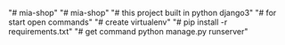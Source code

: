 "# mia-shop" 
"# mia-shop" 
"# this project built in python django3"
"# for start open commands"
"# create virtualenv"
"# pip install -r requirements.txt"
"# get command python manage.py runserver"
 
